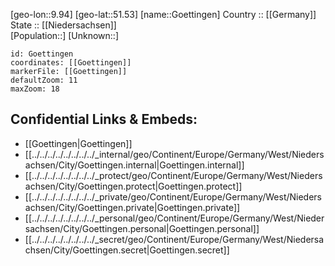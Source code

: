 ﻿---
location: [51.53,9.94] 
mapzoom: [7,12] 
mapmarker: city 
type: City
tags:
- geo/City


SpocWebEntityId: 30678
isDeleted: false
confidential: public

---
[geo-lon::9.94] 
[geo-lat::51.53] 
[name::Goettingen] 
Country :: [[Germany]]  
State :: [[Niedersachsen]]  
[Population::] 
[Unknown::] 


```leaflet
id: Goettingen
coordinates: [[Goettingen]] 
markerFile: [[Goettingen]] 
defaultZoom: 11 
maxZoom: 18
```


## Confidential Links & Embeds: 
- [[Goettingen|Goettingen]]  
- [[../../../../../../../../_internal/geo/Continent/Europe/Germany/West/Niedersachsen/City/Goettingen.internal|Goettingen.internal]] 
- [[../../../../../../../../_protect/geo/Continent/Europe/Germany/West/Niedersachsen/City/Goettingen.protect|Goettingen.protect]] 
- [[../../../../../../../../_private/geo/Continent/Europe/Germany/West/Niedersachsen/City/Goettingen.private|Goettingen.private]] 
- [[../../../../../../../../_personal/geo/Continent/Europe/Germany/West/Niedersachsen/City/Goettingen.personal|Goettingen.personal]] 
- [[../../../../../../../../_secret/geo/Continent/Europe/Germany/West/Niedersachsen/City/Goettingen.secret|Goettingen.secret]] 
